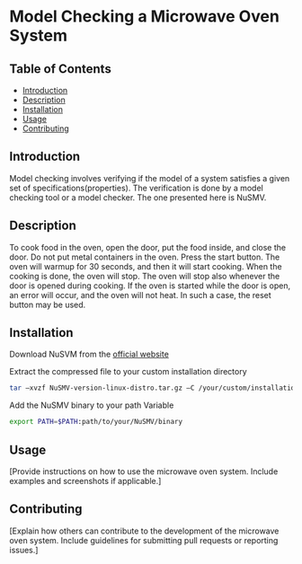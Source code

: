 # Model Checking a Microwave Oven System

## Table of Contents
- [Introduction](#introduction)
- [Description](#description)
- [Installation](#installation)
- [Usage](#usage)
- [Contributing](#contributing)

## Introduction
Model checking involves verifying if the model of a system satisfies a given set of specifications(properties). The verification is done by a model checking tool or a model checker. The one presented here is NuSMV.

## Description
To cook food in the oven, open the door, put the food inside,
and close the door. Do not put metal containers in the oven.
Press the start button. The oven will warmup for 30 seconds,
and then it will start cooking. When the cooking is done, the
oven will stop. The oven will stop also whenever the door is
opened during cooking. If the oven is started while the door is
open, an error will occur, and the oven will not heat. In such a
case, the reset button may be used.
## Installation
Download NuSVM from the [official website](https://nusmv.fbk.eu/downloads.html)

Extract the compressed file to your custom installation directory
```bash
tar –xvzf NuSMV-version-linux-distro.tar.gz –C /your/custom/installation/dir
```
Add the NuSMV binary to your path Variable
```bash
export PATH=$PATH:path/to/your/NuSMV/binary

```
## Usage
[Provide instructions on how to use the microwave oven system. Include examples and screenshots if applicable.]

## Contributing
[Explain how others can contribute to the development of the microwave oven system. Include guidelines for submitting pull requests or reporting issues.]


